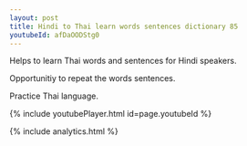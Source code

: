 ```yaml
---
layout: post
title: Hindi to Thai learn words sentences dictionary 85 
youtubeId: afDaOODStg0
---
```

 
 
Helps to learn Thai words and sentences for Hindi speakers.

Opportunitiy to repeat the words sentences. 

Practice Thai language. 
 
{% include youtubePlayer.html id=page.youtubeId %}
 
 
{% include analytics.html %}